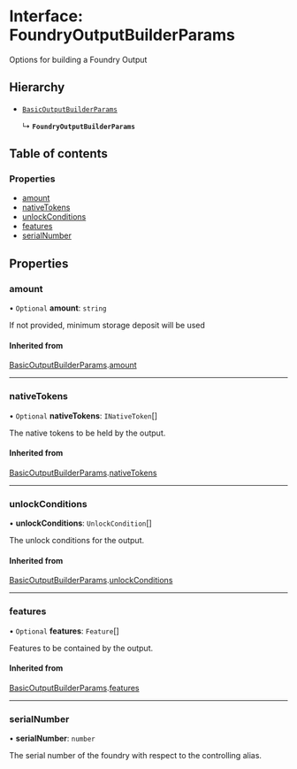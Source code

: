 # Interface: FoundryOutputBuilderParams

Options for building a Foundry Output

## Hierarchy

- [`BasicOutputBuilderParams`](BasicOutputBuilderParams.md)

  ↳ **`FoundryOutputBuilderParams`**

## Table of contents

### Properties

- [amount](FoundryOutputBuilderParams.md#amount)
- [nativeTokens](FoundryOutputBuilderParams.md#nativetokens)
- [unlockConditions](FoundryOutputBuilderParams.md#unlockconditions)
- [features](FoundryOutputBuilderParams.md#features)
- [serialNumber](FoundryOutputBuilderParams.md#serialnumber)

## Properties

### amount

• `Optional` **amount**: `string`

If not provided, minimum storage deposit will be used

#### Inherited from

[BasicOutputBuilderParams](BasicOutputBuilderParams.md).[amount](BasicOutputBuilderParams.md#amount)

---

### nativeTokens

• `Optional` **nativeTokens**: `INativeToken`[]

The native tokens to be held by the output.

#### Inherited from

[BasicOutputBuilderParams](BasicOutputBuilderParams.md).[nativeTokens](BasicOutputBuilderParams.md#nativetokens)

---

### unlockConditions

• **unlockConditions**: `UnlockCondition`[]

The unlock conditions for the output.

#### Inherited from

[BasicOutputBuilderParams](BasicOutputBuilderParams.md).[unlockConditions](BasicOutputBuilderParams.md#unlockconditions)

---

### features

• `Optional` **features**: `Feature`[]

Features to be contained by the output.

#### Inherited from

[BasicOutputBuilderParams](BasicOutputBuilderParams.md).[features](BasicOutputBuilderParams.md#features)

---

### serialNumber

• **serialNumber**: `number`

The serial number of the foundry with respect to the controlling alias.
